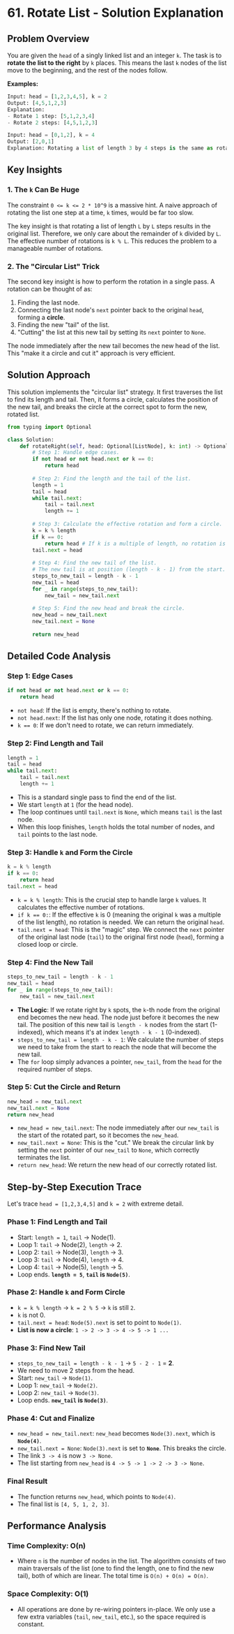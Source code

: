 # 61\. Rotate List - Solution Explanation

## Problem Overview

You are given the `head` of a singly linked list and an integer `k`. The task is to **rotate the list to the right** by `k` places. This means the last `k` nodes of the list move to the beginning, and the rest of the nodes follow.

**Examples:**

```python
Input: head = [1,2,3,4,5], k = 2
Output: [4,5,1,2,3]
Explanation:
- Rotate 1 step: [5,1,2,3,4]
- Rotate 2 steps: [4,5,1,2,3]

Input: head = [0,1,2], k = 4
Output: [2,0,1]
Explanation: Rotating a list of length 3 by 4 steps is the same as rotating it by 1 step.
```

## Key Insights

### 1\. The `k` Can Be Huge

The constraint `0 <= k <= 2 * 10^9` is a massive hint. A naive approach of rotating the list one step at a time, `k` times, would be far too slow.

The key insight is that rotating a list of length `L` by `L` steps results in the original list. Therefore, we only care about the remainder of `k` divided by `L`. The effective number of rotations is `k % L`. This reduces the problem to a manageable number of rotations.

### 2\. The "Circular List" Trick

The second key insight is how to perform the rotation in a single pass. A rotation can be thought of as:

1.  Finding the last node.
2.  Connecting the last node's `next` pointer back to the original `head`, forming a **circle**.
3.  Finding the new "tail" of the list.
4.  "Cutting" the list at this new tail by setting its `next` pointer to `None`.

The node immediately after the new tail becomes the new head of the list. This "make it a circle and cut it" approach is very efficient.

## Solution Approach

This solution implements the "circular list" strategy. It first traverses the list to find its length and tail. Then, it forms a circle, calculates the position of the new tail, and breaks the circle at the correct spot to form the new, rotated list.

```python
from typing import Optional

class Solution:
    def rotateRight(self, head: Optional[ListNode], k: int) -> Optional[ListNode]:
        # Step 1: Handle edge cases.
        if not head or not head.next or k == 0:
            return head
            
        # Step 2: Find the length and the tail of the list.
        length = 1
        tail = head
        while tail.next:
            tail = tail.next
            length += 1
            
        # Step 3: Calculate the effective rotation and form a circle.
        k = k % length
        if k == 0:
            return head # If k is a multiple of length, no rotation is needed.
        tail.next = head
        
        # Step 4: Find the new tail of the list.
        # The new tail is at position (length - k - 1) from the start.
        steps_to_new_tail = length - k - 1
        new_tail = head
        for _ in range(steps_to_new_tail):
            new_tail = new_tail.next
            
        # Step 5: Find the new head and break the circle.
        new_head = new_tail.next
        new_tail.next = None
        
        return new_head
```

## Detailed Code Analysis

### Step 1: Edge Cases

```python
if not head or not head.next or k == 0:
    return head
```

  - `not head`: If the list is empty, there's nothing to rotate.
  - `not head.next`: If the list has only one node, rotating it does nothing.
  - `k == 0`: If we don't need to rotate, we can return immediately.

### Step 2: Find Length and Tail

```python
length = 1
tail = head
while tail.next:
    tail = tail.next
    length += 1
```

  - This is a standard single pass to find the end of the list.
  - We start `length` at `1` (for the head node).
  - The loop continues until `tail.next` is `None`, which means `tail` is the last node.
  - When this loop finishes, `length` holds the total number of nodes, and `tail` points to the last node.

### Step 3: Handle `k` and Form the Circle

```python
k = k % length
if k == 0:
    return head
tail.next = head
```

  - `k = k % length`: This is the crucial step to handle large `k` values. It calculates the effective number of rotations.
  - `if k == 0:`: If the effective `k` is 0 (meaning the original `k` was a multiple of the list length), no rotation is needed. We can return the original `head`.
  - `tail.next = head`: This is the "magic" step. We connect the `next` pointer of the original last node (`tail`) to the original first node (`head`), forming a closed loop or circle.

### Step 4: Find the New Tail

```python
steps_to_new_tail = length - k - 1
new_tail = head
for _ in range(steps_to_new_tail):
    new_tail = new_tail.next
```

  - **The Logic**: If we rotate right by `k` spots, the `k`-th node from the original end becomes the new head. The node just before it becomes the new tail. The position of this new tail is `length - k` nodes from the start (1-indexed), which means it's at index `length - k - 1` (0-indexed).
  - `steps_to_new_tail = length - k - 1`: We calculate the number of steps we need to take from the start to reach the node that will become the new tail.
  - The `for` loop simply advances a pointer, `new_tail`, from the `head` for the required number of steps.

### Step 5: Cut the Circle and Return

```python
new_head = new_tail.next
new_tail.next = None
return new_head
```

  - `new_head = new_tail.next`: The node immediately after our `new_tail` is the start of the rotated part, so it becomes the `new_head`.
  - `new_tail.next = None`: This is the "cut." We break the circular link by setting the `next` pointer of our `new_tail` to `None`, which correctly terminates the list.
  - `return new_head`: We return the new head of our correctly rotated list.

## Step-by-Step Execution Trace

Let's trace `head = [1,2,3,4,5]` and `k = 2` with extreme detail.

### **Phase 1: Find Length and Tail**

  - Start: `length = 1`, `tail` -\> Node(1).
  - Loop 1: `tail` -\> Node(2), `length` -\> 2.
  - Loop 2: `tail` -\> Node(3), `length` -\> 3.
  - Loop 3: `tail` -\> Node(4), `length` -\> 4.
  - Loop 4: `tail` -\> Node(5), `length` -\> 5.
  - Loop ends. **`length = 5`**, **`tail` is `Node(5)`**.

### **Phase 2: Handle `k` and Form Circle**

  - `k = k % length` -\> `k = 2 % 5` -\> `k` is still `2`.
  - `k` is not 0.
  - `tail.next = head`: `Node(5).next` is set to point to `Node(1)`.
  - **List is now a circle**: `1 -> 2 -> 3 -> 4 -> 5 -> 1 ...`

### **Phase 3: Find New Tail**

  - `steps_to_new_tail = length - k - 1` -\> `5 - 2 - 1` = **2**.
  - We need to move 2 steps from the head.
  - Start: `new_tail` -\> `Node(1)`.
  - Loop 1: `new_tail` -\> `Node(2)`.
  - Loop 2: `new_tail` -\> `Node(3)`.
  - Loop ends. **`new_tail` is `Node(3)`**.

### **Phase 4: Cut and Finalize**

  - `new_head = new_tail.next`: `new_head` becomes `Node(3).next`, which is **`Node(4)`**.
  - `new_tail.next = None`: `Node(3).next` is set to **`None`**. This breaks the circle.
  - The link `3 -> 4` is now `3 -> None`.
  - The list starting from `new_head` is `4 -> 5 -> 1 -> 2 -> 3 -> None`.

### **Final Result**

  - The function returns `new_head`, which points to `Node(4)`.
  - The final list is `[4, 5, 1, 2, 3]`.

## Performance Analysis

### Time Complexity: O(n)

  - Where `n` is the number of nodes in the list. The algorithm consists of two main traversals of the list (one to find the length, one to find the new tail), both of which are linear. The total time is `O(n) + O(n) = O(n)`.

### Space Complexity: O(1)

  - All operations are done by re-wiring pointers in-place. We only use a few extra variables (`tail`, `new_tail`, etc.), so the space required is constant.